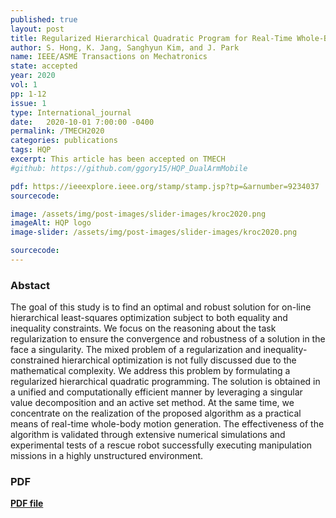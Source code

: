 ```yaml
---
published: true
layout: post
title: Regularized Hierarchical Quadratic Program for Real-Time Whole-Body Motion Generation 
author: S. Hong, K. Jang, Sanghyun Kim, and J. Park
name: IEEE/ASME Transactions on Mechatronics
state: accepted
year: 2020
vol: 1
pp: 1-12
issue: 1
type: International_journal
date:   2020-10-01 7:00:00 -0400
permalink: /TMECH2020
categories: publications
tags: HQP
excerpt: This article has been accepted on TMECH
#github: https://github.com/ggory15/HQP_DualArmMobile

pdf: https://ieeexplore.ieee.org/stamp/stamp.jsp?tp=&arnumber=9234037
sourcecode: 

image: /assets/img/post-images/slider-images/kroc2020.png
imageAlt: HQP logo
image-slider: /assets/img/post-images/slider-images/kroc2020.png

sourcecode: 
---
```


### Abstact 
The goal of this study is to find an optimal and robust solution for on-line hierarchical least-squares optimization subject to both equality and inequality constraints. We focus on the reasoning about the task regularization to ensure the convergence and robustness of a solution in the face a singularity. The mixed problem of a regularization and inequality-constrained hierarchical optimization is not fully discussed due to the mathematical complexity. We address this problem by formulating a regularized hierarchical quadratic programming. The solution is obtained in a unified and computationally efficient manner by leveraging a singular value decomposition and an active set method. At the same time, we concentrate on the realization of the proposed algorithm as a practical means of real-time whole-body motion generation. The effectiveness of the algorithm is validated through extensive numerical simulations and experimental tests of a rescue robot successfully executing manipulation missions in a highly unstructured environment.

### PDF 
[**PDF file**](https://ieeexplore.ieee.org/stamp/stamp.jsp?tp=&arnumber=9234037) 
